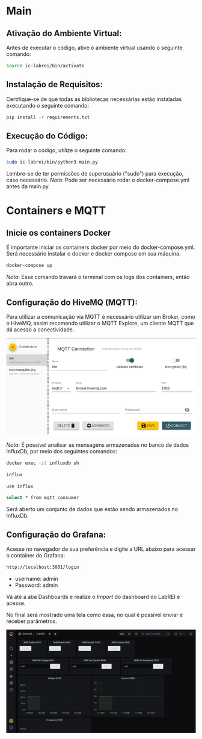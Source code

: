# Main

## Ativação do Ambiente Virtual:

Antes de executar o código, ative o ambiente virtual usando o seguinte comando:

```bash
source ic-labrei/bin/activate
```

## Instalação de Requisitos:

Certifique-se de que todas as bibliotecas necessárias estão instaladas executando o seguinte comando:

```bash
pip install -r requirements.txt
```

## Execução do Código:

Para rodar o código, utilize o seguinte comando:

```bash
sudo ic-labrei/bin/python3 main.py
```

Lembre-se de ter permissões de superusuário ("sudo") para execução, caso necessário.
*Nota*: Pode ser necessário rodar o docker-compose.yml antes da main.py. 

# Containers e MQTT

## Inicie os containers Docker

É importante iniciar os containers docker por meio do docker-compose.yml. Será necessário instalar o docker e docker compose em sua máquina.

```bash
docker-compose up
```

*Nota*: Esse comando travará o terminal com os logs dos containers, então abra outro.

## Configuração do HiveMQ (MQTT):

Para utilizar a comunicação via MQTT é necessário utilizar um Broker, como o HiveMQ, assim recomendo utilizar o MQTT Explore, um cliente MQTT que dá acesso a conectividade. 

![Alt text](image.png)

*Nota*: É possível analisar as mensagens armazenadas no banco de dados InfluxDb, por meio dos seguintes comandos:

```bash
docker exec -it influxdb sh
``````
```bash
influx
``````
```bash
use influx
``````
```bash
select * from mqtt_consumer
``````

Será aberto um conjunto de dados que estão sendo armazenados no InfluxDb. 


## Configuração do Grafana:

Acesse no navegador de sua preferência e digite a URL abaixo para acessar o container do Grafana:

```bash
http://localhost:3001/login
```

- username: admin
- Password: admin

Vá até a aba Dashboards e realize o *Import* do dashboard do LabREI e acesse.

No final será mostrado uma tela como essa, no qual é possível enviar e receber parâmetros.

![Alt text](image-2.png)



